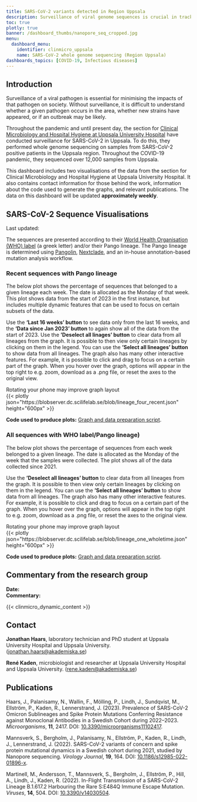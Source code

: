 ```yaml
---
title: SARS-CoV-2 variants detected in Region Uppsala
description: Surveillance of viral genome sequences is crucial in tracking the spread of viral variants. This dashboard shows whole-genome sequencing data generated by Uppsala University Hospital.
toc: true
plotly: true
banner: /dashboard_thumbs/nanopore_seq_cropped.jpg
menu:
  dashboard_menu:
    identifier: clinmicro_uppsala
    name: SARS-CoV-2 whole genome sequencing (Region Uppsala)
dashboards_topics: [COVID-19, Infectious diseases]
---
```


## Introduction

Surveillance of a viral pathogen is essential for minimising the impacts of that pathogen on society. Without surveillance, it is difficult to understand whether a given pathogen occurs in the area, whether new strains have appeared, or if an outbreak may be likely.

Throughout the pandemic and until present day, the section for [Clinical Microbiology and Hospital Hygiene at Uppsala University Hospital](https://www.akademiska.se/en/departments/departments/klinisk-mikrobiologi-och-vardhygien/) have conducted surveillance for SARS-CoV-2 in Uppsala. To do this, they performed whole genome sequencing on samples from SARS-CoV-2 positive patients in the Uppsala region. Throughout the COVID-19 pandemic, they sequenced over 12,000 samples from Uppsala.

This dashboard includes two visualisations of the data from the section for Clinical Microbiology and Hospital Hygiene at Uppsala University Hospital. It also contains contact information for those behind the work, information about the code used to generate the graphs, and relevant publications. The data on this dashboard will be updated **approximately weekly**.

## SARS-CoV-2 Sequence Visualisations

<div class="alert alert-info">Last updated: <span id="last_modified_uuclinmicro"></span></div>

The sequences are presented according to their [World Health Organisation (WHO) label](https://www.who.int/activities/tracking-SARS-CoV-2-variants) (a greek letter) and/or their Pango lineage. The Pango lineage is determined using [Pangolin](https://cov-lineages.org/resources/pangolin.html), [Nextclade](https://clades.nextstrain.org/), and an in-house annotation-based mutation analysis workflow.

### Recent sequences with Pango lineage

The below plot shows the percentage of sequences that belonged to a given lineage each week. The date is allocated as the Monday of that week. This plot shows data from the start of 2023 in the first instance, but includes multiple dynamic features that can be used to focus on certain subsets of the data.

Use the **‘Last 16 weeks’ button** to see data only from the last 16 weeks, and the **‘Data since Jan 2023’ button** to again show all of the data from the start of 2023. Use the **’Deselect all linages’ button** to clear data from all lineages from the graph. It is possible to then view only certain lineages by clicking on them in the legend. You can use the **’Select all lineages’ button** to show data from all lineages. The graph also has many other interactive features. For example, it is possible to click and drag to focus on a certain part of the graph. When you hover over the graph, options will appear in the top right to e.g. zoom, download as a .png file, or reset the axes to the original view.

<div class="d-md-none alert alert-info">
  Rotating your phone may improve graph layout
</div>

<div class="plot_wrapper mb-3">
  <div class="table-responsive">{{< plotly json="https://blobserver.dc.scilifelab.se/blob/lineage_four_recent.json" height="600px" >}}</div>
</div>

**Code used to produce plots:** [Graph and data preparation script](https://github.com/ScilifelabDataCentre/pathogens-portal-visualisations/blob/main/ClinMicro/lineage_four_recent.py).

### All sequences with WHO label/Pango lineage)

The below plot shows the percentage of sequences from each week belonged to a given lineage. The date is allocated as the Monday of the week that the samples were collected. The plot shows all of the data collected since 2021.

Use the **’Deselect all lineages’ button** to clear data from all lineages from the graph. It is possible to then view only certain lineages by clicking on them in the legend. You can use the **’Select all lineages’ button** to show data from all lineages. The graph also has many other interactive features. For example, it is possible to click and drag to focus on a certain part of the graph. When you hover over the graph, options will appear in the top right to e.g. zoom, download as a .png file, or reset the axes to the original view.

<div class="d-md-none alert alert-info">
  Rotating your phone may improve graph layout
</div>

<div class="plot_wrapper mb-3">
  <div class="table-responsive">{{< plotly json="https://blobserver.dc.scilifelab.se/blob/lineage_one_wholetime.json" height="600px" >}}</div>
</div>

**Code used to produce plots:** [Graph and data preparation script](https://github.com/ScilifelabDataCentre/pathogens-portal-visualisations/blob/main/ClinMicro/lineage_one_plot.py).

## Commentary from the research group

<div><b>Date:</b> <span id="clinmicro_uu_comment_date"></span><br><b>Commentary:</b> <span id="clinmicro_uu_comment"></span></div>

{{< clinmicro_dynamic_content >}}

## Contact

**Jonathan Haars**, laboratory technician and PhD student at Uppsala University Hospital and Uppsala University. ([jonathan.haars@akademiska.se](mailto:jonathan.haars@akademiska.se))

**René Kaden**, microbiologist and researcher at Uppsala University Hospital and Uppsala University. ([rene.kaden@akademiska.se](mailto:rene.kaden@akademiska.se))

## Publications

Haars, J., Palanisamy, N., Wallin, F., Mölling, P., Lindh, J., Sundqvist, M., Ellström, P., Kaden, R., Lennerstrand, J. (2023). Prevalence of SARS-CoV-2 Omicron Sublineages and Spike Protein Mutations Conferring Resistance against Monoclonal Antibodies in a Swedish Cohort during 2022–2023. _Microorganisms_, **11**, 2417. DOI: [10.3390/microorganisms11102417](https://doi.org/10.3390/microorganisms11102417).

Mannsverk, S., Bergholm, J., Palanisamy, N., Ellström, P., Kaden, R., Lindh, J., Lennerstrand, J. (2022). SARS-CoV-2 variants of concern and spike protein mutational dynamics in a Swedish cohort during 2021, studied by Nanopore sequencing. _Virology Journal_, **19**, 164. DOI: [10.1186/s12985-022-01896-x](https://doi.org/10.1186/s12985-022-01896-x).

Martinell, M., Andersson, T., Mannsverk, S., Bergholm, J., Ellström, P., Hill, A., Lindh, J., Kaden, R. (2022). In-Flight Transmission of a SARS-CoV-2 Lineage B.1.617.2 Harbouring the Rare S:E484Q Immune Escape Mutation. _Viruses_, **14**, 504. DOI: [10.3390/v14030504](https://doi.org/10.3390/v14030504).
